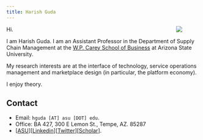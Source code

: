 ```yaml
---
title: Harish Guda
---
```


[<img src="/index-files/harish-guda-2017.jpg" style="max-width:30%;min-width:60px;float:right;" />](https://harishguda.me/about/)


Hi. 

I am Harish Guda. I am an Assistant Professor in the Department of Supply Chain Management at the [W.P. Carey School of Business](https://wpcarey.asu.edu) at Arizona State University. 

My research interests are at the interface of technology, service operations management and marketplace design (in particular, the platform economy). 

I enjoy theory. 

## Contact

- Email: `hguda [AT] asu [DOT] edu`.
- Office: BA 427, 300 E Lemon St., Tempe, AZ. 85287
- [[ASU](https://isearch.asu.edu/profile/3485205)][[Linkedin](https://www.linkedin.com/in/harish-guda/)][[Twitter](https://twitter.com/harish_guda)][[Scholar](https://scholar.google.com/citations?user=F_gEBogAAAAJ&hl=en&authuser=1)].
